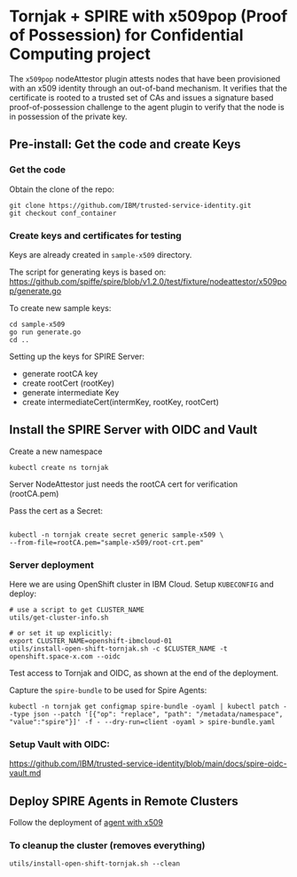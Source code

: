 # Tornjak + SPIRE with x509pop (Proof of Possession) for Confidential Computing project
The `x509pop` nodeAttestor plugin attests nodes that have been provisioned with
an x509 identity through an out-of-band mechanism.
It verifies that the certificate is rooted to a trusted set of CAs
and issues a signature based proof-of-possession challenge to the agent plugin
to verify that the node is in possession of the private key.


## Pre-install: Get the code and create Keys
### Get the code
Obtain the clone of the repo:

```console
git clone https://github.com/IBM/trusted-service-identity.git
git checkout conf_container
```
### Create keys and certificates for testing
Keys are already created in `sample-x509` directory.

The script for generating keys is based on:
https://github.com/spiffe/spire/blob/v1.2.0/test/fixture/nodeattestor/x509pop/generate.go

To create new sample keys:
```console
cd sample-x509
go run generate.go
cd ..
```

Setting up the keys for SPIRE Server:
* generate rootCA key
* create rootCert (rootKey)
* generate intermediate Key
* create intermediateCert(intermKey, rootKey, rootCert)


## Install the SPIRE Server with OIDC and Vault
Create a new namespace
```console
kubectl create ns tornjak
```

Server NodeAttestor just needs the rootCA cert for verification (rootCA.pem)

Pass the cert as a Secret:
```console

kubectl -n tornjak create secret generic sample-x509 \
--from-file=rootCA.pem="sample-x509/root-crt.pem"
```

### Server deployment
Here we are using OpenShift cluster in IBM Cloud.
Setup `KUBECONFIG` and deploy:

```console
# use a script to get CLUSTER_NAME
utils/get-cluster-info.sh

# or set it up explicitly:
export CLUSTER_NAME=openshift-ibmcloud-01
utils/install-open-shift-tornjak.sh -c $CLUSTER_NAME -t openshift.space-x.com --oidc
```

Test access to Tornjak and OIDC, as shown at the end of the deployment.

Capture the `spire-bundle` to be used for Spire Agents:

```console
kubectl -n tornjak get configmap spire-bundle -oyaml | kubectl patch --type json --patch '[{"op": "replace", "path": "/metadata/namespace", "value":"spire"}]' -f - --dry-run=client -oyaml > spire-bundle.yaml
```

### Setup Vault with OIDC:
https://github.com/IBM/trusted-service-identity/blob/main/docs/spire-oidc-vault.md

## Deploy SPIRE Agents in Remote Clusters
Follow the deployment of [agent with x509](./x509-agent.md)

### To cleanup the cluster (removes everything)

```console
utils/install-open-shift-tornjak.sh --clean
```
